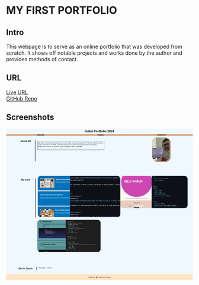 # MY FIRST PORTFOLIO

## Intro

This webpage is to serve as an online portfolio that was developed from scratch. It shows off notable projects and works done by the author and provides methods of contact.

## URL

[Live URL](https://aharper2568.github.io/my-first-portfolio/) \
[GitHub Repo](https://github.com/aharper2568/my-first-portfolio)

## Screenshots
![screenshot](./assets/images/folio.png)
